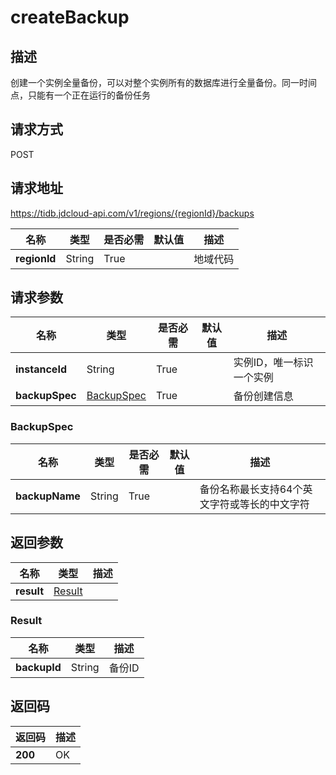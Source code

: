 # createBackup


## 描述
创建一个实例全量备份，可以对整个实例所有的数据库进行全量备份。同一时间点，只能有一个正在运行的备份任务

## 请求方式
POST

## 请求地址
https://tidb.jdcloud-api.com/v1/regions/{regionId}/backups

|名称|类型|是否必需|默认值|描述|
|---|---|---|---|---|
|**regionId**|String|True| |地域代码|

## 请求参数
|名称|类型|是否必需|默认值|描述|
|---|---|---|---|---|
|**instanceId**|String|True| |实例ID，唯一标识一个实例|
|**backupSpec**|[BackupSpec](createbackup#backupspec)|True| |备份创建信息|

### <div id="backupspec">BackupSpec</div>
|名称|类型|是否必需|默认值|描述|
|---|---|---|---|---|
|**backupName**|String|True| |备份名称最长支持64个英文字符或等长的中文字符|

## 返回参数
|名称|类型|描述|
|---|---|---|
|**result**|[Result](createbackup#result)| |

### <div id="result">Result</div>
|名称|类型|描述|
|---|---|---|
|**backupId**|String|备份ID|

## 返回码
|返回码|描述|
|---|---|
|**200**|OK|
